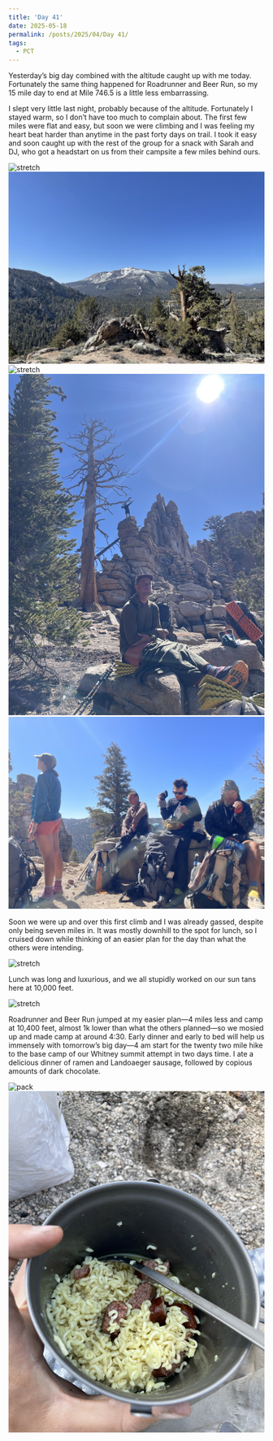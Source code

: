```yaml
---
title: 'Day 41'
date: 2025-05-18
permalink: /posts/2025/04/Day 41/
tags:
  - PCT
---
```


Yesterday’s big day combined with the altitude caught up with me today. Fortunately the same thing happened for Roadrunner and Beer Run, so my 15 mile day to end at Mile 746.5 is a little less embarrassing. 

I slept very little last night, probably because of the altitude. Fortunately I stayed warm, so I don’t have too much to complain about. The first few miles were flat and easy, but soon we were climbing and I was feeling my heart beat harder than anytime in the past forty days on trail. I took it easy and soon caught up with the rest of the group for a snack with Sarah and DJ, who got a headstart on us from their campsite a few miles behind ours. 

![stretch](/images/IMG_5362.jpeg)
![stretch](/images/IMG_5363.jpeg)
![stretch](/images/IMG_5364.jpeg)
![pack](/images/IMG_5367.jpeg)
![stretch](/images/IMG_5368.jpeg)

Soon we were up and over this first climb and I was already gassed, despite only being seven miles in. It was mostly downhill to the spot for lunch, so I cruised down while thinking of an easier plan for the day than what the others were intending. 

 ![stretch](/images/IMG_5372.jpeg)

Lunch was long and luxurious, and we all stupidly worked on our sun tans here at 10,000 feet.

![stretch](/images/IMG_5373.jpeg)

Roadrunner and Beer Run jumped at my easier plan—4 miles less and camp at 10,400 feet, almost 1k lower than what the others planned—so we mosied up and made camp at around 4:30. Early dinner and early to bed will help us immensely with tomorrow’s big day—4 am start for the twenty two mile hike to the base camp of our Whitney summit attempt in two days  time. I ate a delicious dinner of ramen and Landoaeger sausage, followed by copious amounts of dark chocolate. 

 ![pack](/images/IMG_5377.jpeg)
![stretch](/images/IMG_5378.jpeg)